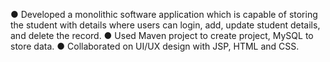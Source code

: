 ● Developed a monolithic software application which is capable of storing the student with details where users can login, add, update student details, and delete the record.
● Used Maven project to create project, MySQL to store data.
● Collaborated on UI/UX design with JSP, HTML and CSS.
